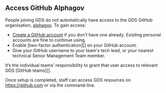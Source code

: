 ## Access GitHub Alphagov

People joining GDS do not automatically have access to the GDS GitHub organisation, [alphagov][]. To gain access:

- [Create a GitHub account][GitHub] if you don't have one already. Existing personal accounts are fine to continue using.
- Enable [two-factor authentication][] on your GitHub account.
- Give your GitHub username to your team's tech lead, or your nearest technical Senior Management Team member.


It’s the individual teams’ responsibility to grant that user access to relevant GDS [GitHub teams][]. 

Once setup is completed, staff can access GDS resources on https://github.com or via the command-line.


[GitHub]: https://www.github.com/
[Alphagov]: https://www.github.com/alphagov/
[create a new]: https://github.com/join
[two-form authentication]: https://help.github.com/en/github/authenticating-to-github/configuring-two-factor-authentication
[teams]: https://github.com/orgs/alphagov/teams
[SSH connection]: https://help.github.com/en/github/authenticating-to-github/connecting-to-github-with-ssh
